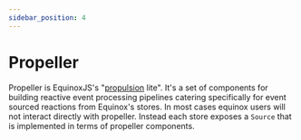 ```yaml
---
sidebar_position: 4
---
```


# Propeller

Propeller is EquinoxJS's "[propulsion](https://github.com/jet/propulsion)
lite". It's a set of components for building reactive event processing
pipelines catering specifically for event sourced reactions from Equinox's
stores. In most cases equinox users will not interact directly with propeller.
Instead each store exposes a `Source` that is implemented in terms of propeller
components.

